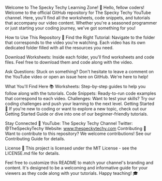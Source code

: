 Welcome to The Specky Techy Learning Zone! 🚀
Hello, fellow coders! Welcome to the official GitHub repository for The Specky Techy YouTube channel. Here, you'll find all the worksheets, code snippets, and tutorials that accompany our video content. Whether you're a seasoned programmer or just starting your coding journey, we've got something for you!

How to Use This Repository 🧭
Find the Right Tutorial: Navigate to the folder that corresponds to the video you're watching. Each video has its own dedicated folder filled with all the resources you need.

Download Worksheets: Inside each folder, you'll find worksheets and code files. Feel free to download them and code along with the video.

Ask Questions: Stuck on something? Don't hesitate to leave a comment on the YouTube video or open an issue here on GitHub. We're here to help!

What You'll Find Here 📚
Worksheets: Step-by-step guides to help you follow along with the tutorials.
Code Snippets: Ready-to-run code examples that correspond to each video.
Challenges: Want to test your skills? Try our coding challenges and push your learning to the next level.
Getting Started 🚀
If you're new to coding or want to explore a new topic, check out our Getting Started Guide or dive into one of our beginner-friendly tutorials.

Stay Connected 📢
YouTube: The Specky Techy Channel
Twitter: @TheSpeckyTechy
Website: www.thespeckytechy.com
Contributing 🤝
Want to contribute to this repository? We welcome contributions! See our Contributing Guide for details.

License 📄
This project is licensed under the MIT License - see the LICENSE.md file for details.

Feel free to customize this README to match your channel's branding and content. It's designed to be a welcoming and informative guide for your viewers as they code along with your tutorials. Happy teaching! 🎓
